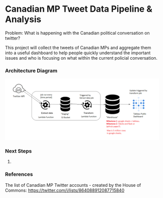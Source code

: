 # Canadian MP Tweet Data Pipeline & Analysis

Problem: What is happening with the Canadian political conversation on twitter?

This project will collect the tweets of Canadian MPs and aggregate them into a useful dashboard to help people quickly understand the important issues and who is focusing on what within the current policial conversation.

### Architecture Diagram

![ConnectingFiles](Media/Overview.png)

### Next Steps

1. 

### References

The list of Canadian MP Twitter accounts - created by the House of Commons:
https://twitter.com/i/lists/864088912087715840
